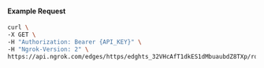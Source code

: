 <!-- Code generated for API Clients. DO NOT EDIT. -->

#### Example Request

```bash
curl \
-X GET \
-H "Authorization: Bearer {API_KEY}" \
-H "Ngrok-Version: 2" \
https://api.ngrok.com/edges/https/edghts_32VHcAfT1dkES1dMbuaubdZ8TXp/routes/edghtsrt_32VHcHqmoJuHfIYMRwDTQGSodCK/ip_restriction
```
